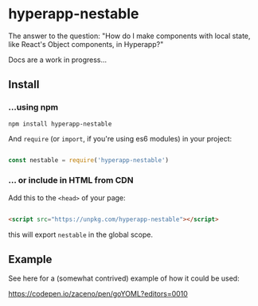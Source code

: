 
# hyperapp-nestable

The answer to the question: "How do I make components with local state, like React's Object components, in Hyperapp?"

Docs are a work in progress...

## Install

### ...using npm

```
npm install hyperapp-nestable
```

And `require` (or `import`, if you're using es6 modules) in your project:

```js

const nestable = require('hyperapp-nestable')

```

### ... or include in HTML from CDN

Add this to the `<head>` of your page:

```html

<script src="https://unpkg.com/hyperapp-nestable"></script>

```

this will export `nestable` in the global scope.

## Example

See here for a (somewhat contrived) example of how it could be used:

https://codepen.io/zaceno/pen/goYOML?editors=0010